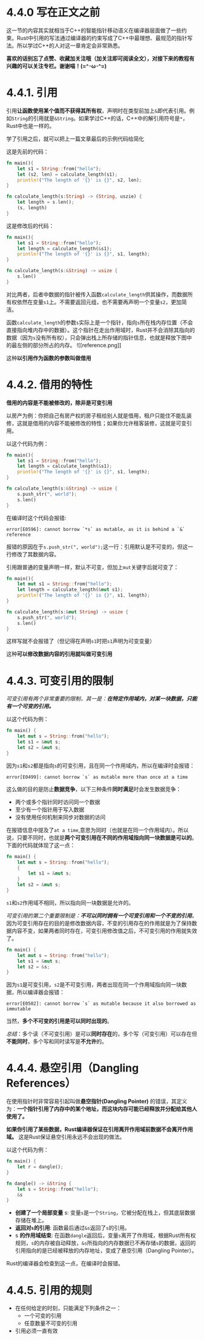 # 4.4.0 写在正文之前
这一节的内容其实就相当于C++的智能指针移动语义在编译器层面做了一些约束。Rust中引用的写法通过编译器的约束写成了C++中最理想、最规范的指针写法。所以学过C++的人对这一章肯定会非常熟悉。

**喜欢的话别忘了点赞、收藏加关注哦（加关注即可阅读全文），对接下来的教程有兴趣的可以关注专栏。谢谢喵！(=^･ω･^=)**
# 4.4.1. 引用
引用**让函数使用某个值而不获得其所有权**，声明时在类型前加上`&`即代表引用。例如`String`的引用就是`&String`。如果学过C++的话，C++中的解引用符号是`*`，Rust中也是一样的。

学了引用之后，就可以把上一篇文章最后的示例代码给简化

这是先前的代码：
```rust
fn main(){
	let s1 = String::from("hello");
	let (s2, len) = calculate_length(s1);
	println!("The length of '{}' is {}", s2, len);
}

fn calculate_length(s:String) -> (String, uszie) {
	let length = s.len();
	(s, length)
}
```
这是修改后的代码：
```rust
fn main(){
	let s1 = String::from("hello");
	let length = calculate_length(&s1);
	println!("The length of '{}' is {}", s1, length);
}

fn calculate_length(s:&String) -> usize {
	s.len()
}
```
对比两者，后者中数据的指针被传入函数`calculate_length`供其操作，而数据所有权依然在变量`s1`上。不需要返回元组，也不需要再声明一个变量`s2`，更加简洁。

函数`calculate_length`的参数`s`实际上是一个指针，指向`s`所在栈内存位置（不会直接指向堆内存中的数据）。这个指针在走出作用域时，Rust并不会消除其指向的数据（因为`s`没有所有权），只会弹出栈上所存储的指针信息，也就是释放下图中的最左侧的部分所占的内存。
![[reference.png]]

这种**以引用作为函数的参数叫做借用**

# 4.4.2. 借用的特性
**借用的内容是不能被修改的，除非是可变引用**

以房产为例：你把自己有房产权的房子租给别人就是借用，租户只能住不能乱装修，这就是借用的内容不能被修改的特性；如果你允许租客装修，这就是可变引用。

以这个代码为例：
```rust
fn main(){
	let s1 = String::from("hello");
	let length = calculate_length(&s1);
	println!("The length of '{}' is {}", s1, length);
}

fn calculate_length(s:&String) -> usize {
	s.push_str(", world");
	s.len()
}
```
在编译时这个代码会报错:
```
error[E0596]: cannot borrow `*s` as mutable, as it is behind a `&` reference
```
报错的原因在于`s.push_str(", world");`这一行：引用默认是不可变的，但这一行修改了其数据内容。

引用跟普通的变量声明一样，默认不可变，但加上`mut`关键字后就可变了：
```rust
fn main(){
	let mut s1 = String::from("hello");
	let length = calculate_length(&mut s1);
	println!("The length of '{}' is {}", s1, length);
}

fn calculate_length(s:&mut String) -> usize {
	s.push_str(", world");
	s.len()
}
```
这样写就不会报错了（但记得在声明`s1`时把`s1`声明为可变变量）

这种**可以修改数据内容的引用就叫做可变引用**

# 4.4.3. 可变引用的限制

*可变引用有两个非常重要的限制，其一是：**在特定作用域内，对某一块数据，只能有一个可变的引用。***

以这个代码为例：
```rust
fn main() {
	let mut s = String::from("hello");
	let s1 = &mut s;
	let s2 = &mut s;
}
```
因为`s1`和`s2`都是指向`s`的可变引用，且在同一个作用域内，所以在编译时会报错：
```
error[E0499]: cannot borrow `s` as mutable more than once at a time
```

这么做的目的是防止**数据竞争**，以下三种条件**同时满足**时会发生数据竞争：
- 两个或多个指针同时访问同一个数据
- 至少有一个指针用于写入数据
- 没有使用任何机制来同步对数据的访问

在报错信息中提及了`at a time`,意思为同时（也就是在同一个作用域内）。所以说，只要不同时，也就是**两个可变引用在不同的作用域指向同一块数据是可以的**。下面的代码就体现了这一点：
```rust
fn main() {
	let mut s = String::from("hello");
	{
		let s1 = &mut s;
	}
	let s2 = &mut s;
}
```
`s1`和`s2`作用域不相同，所以指向同一块数据是允许的。

*可变引用的第二个重要限制是：**不可以同时拥有一个可变引用和一个不变的引用**。* 因为可变引用存在的目的是修改数据内容，不变的引用存在的作用就是为了保持数据内容不变，如果两者同时存在，可变引用修改值之后，不可变引用的作用就失效了。
```rust
fn main() {
	let mut s = String::from("hello");
	let s1 = &mut s;
	let s2 = &s;
}
```
因为`s1`是可变引用，`s2`是不可变引用，两者出现在同一个作用域指向同一块数据，所以编译器会报错：
```
error[E0502]: cannot borrow `s` as mutable because it also borrowed as immutable
```

当然，**多个不可变的引用是可以同时出现的**。

*总结*：多个读（不可变引用）是可以**同时存在**的，多个写（可变引用）可以存在但**不能同时**，多个写和同时读写是**不允许**的。

# 4.4.4. 悬空引用（Dangling References）
在使用指针时非常容易引起叫做**悬空指针(Dangling Pointer)** 的错误，其定义为：**一个指针引用了内存中的某个地址，而这块内存可能已经释放并分配给其他人使用了。**

**如果你引用了某些数据，Rust编译器保证在引用离开作用域前数据不会离开作用域。** 这是Rust保证悬空引用永远不会出现的做法。

以这个代码为例：
```rust
fn main() {
	let r = dangle();
}

fn dangle() -> &String {
	let s = String::from("hello");
	&s
}
```
- **创建了一个局部变量** s:
  变量`s`是一个`String`，它被分配在栈上，但其底层数据存储在堆上。
- **返回对`s`的引用**:
  函数最后通过`&s`返回了`s`的引用。
- s **的作用域结束**:
  在函数`dangle`返回后，变量`s`离开了作用域，根据Rust所有权规则，`s`的内存被自动释放，`&s`所指向的内存数据已不再存储`s`的数据，返回的引用指向的是已经被释放的内存地址，变成了悬空引用（Dangling Pointer）。

Rust的编译器会检查到这一点，在编译时会报错。

# 4.4.5. 引用的规则
- 在任何给定的时刻，只能满足下列条件之一：
  - 一个可变的引用
  - 任意数量不可变的引用
- 引用必须一直有效